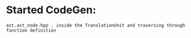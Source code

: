 # Started CodeGen:
	ast.ast_node.hpp , inside the TranslationUnit and traversing through function definition
